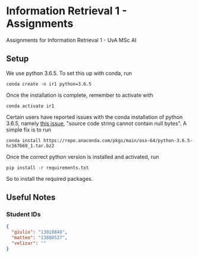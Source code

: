 # Information Retrieval 1 - Assignments

Assignments for Information Retrieval 1 - UvA MSc AI

## Setup

We use python 3.6.5. To set this up with conda, run

```console
conda create -n ir1 python=3.6.5
```

Once the installation is complete, remember to activate with

```console
conda activate ir1
```

Certain users have reported issues with the conda installation of python 3.6.5,
namely [this issue](https://github.com/conda/conda/issues/9298), "source code
string cannot contain null bytes". A simple fix is to run

```console
conda install https://repo.anaconda.com/pkgs/main/osx-64/python-3.6.5-hc167b69_1.tar.bz2
```

Once the correct python version is installed and activated, run

```console
pip install -r requirements.txt
```

So to install the required packages.

## Useful Notes

### Student IDs

```JSON
{
  "giulio": "13010840",
  "matteo": "13880527",
  "velizar": ""
}
```
